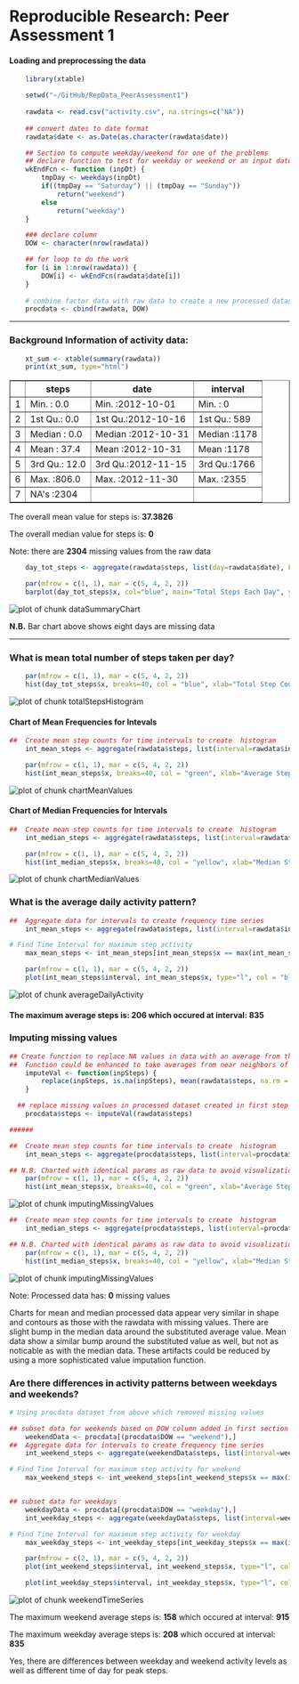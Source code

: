 Reproducible Research: Peer Assessment 1
=========================================

#### Loading and preprocessing the data

```r
    library(xtable)

    setwd("~/GitHub/RepData_PeerAssessment1")
    
    rawdata <- read.csv("activity.csv", na.strings=c("NA"))
    
    ## convert dates to date format
    rawdata$date <- as.Date(as.character(rawdata$date))

    ## Section to compute weekday/weekend for one of the problems
    ## declare function to test for weekday or weekend or an input date
    wkEndFcn <- function (inpDt) {
        tmpDay <- weekdays(inpDt) 
        if((tmpDay == "Saturday") || (tmpDay == "Sunday")) 
            return("weekend")
        else
            return("weekday")     
    }

    ### declare column
    DOW <- character(nrow(rawdata))

    ## for loop to do the work
    for (i in 1:nrow(rawdata)) {
        DOW[i] <- wkEndFcn(rawdata$date[i])
    }
 
    # combine factor data with raw data to create a new processed dataset
    procdata <- cbind(rawdata, DOW)
```

_____________________________________________________________________


### Background Information of activity data:


```r
    xt_sum <- xtable(summary(rawdata))
    print(xt_sum, type="html")
```

<!-- html table generated in R 3.1.1 by xtable 1.7-3 package -->
<!-- Sun Aug 17 15:45:12 2014 -->
<TABLE border=1>
<TR> <TH>  </TH> <TH>     steps </TH> <TH>      date </TH> <TH>    interval </TH>  </TR>
  <TR> <TD align="right"> 1 </TD> <TD> Min.   :  0.0   </TD> <TD> Min.   :2012-10-01   </TD> <TD> Min.   :   0   </TD> </TR>
  <TR> <TD align="right"> 2 </TD> <TD> 1st Qu.:  0.0   </TD> <TD> 1st Qu.:2012-10-16   </TD> <TD> 1st Qu.: 589   </TD> </TR>
  <TR> <TD align="right"> 3 </TD> <TD> Median :  0.0   </TD> <TD> Median :2012-10-31   </TD> <TD> Median :1178   </TD> </TR>
  <TR> <TD align="right"> 4 </TD> <TD> Mean   : 37.4   </TD> <TD> Mean   :2012-10-31   </TD> <TD> Mean   :1178   </TD> </TR>
  <TR> <TD align="right"> 5 </TD> <TD> 3rd Qu.: 12.0   </TD> <TD> 3rd Qu.:2012-11-15   </TD> <TD> 3rd Qu.:1766   </TD> </TR>
  <TR> <TD align="right"> 6 </TD> <TD> Max.   :806.0   </TD> <TD> Max.   :2012-11-30   </TD> <TD> Max.   :2355   </TD> </TR>
  <TR> <TD align="right"> 7 </TD> <TD> NA's   :2304   </TD> <TD>  </TD> <TD>  </TD> </TR>
   </TABLE>


The overall mean value for steps is: **37.3826**

The overall median value for steps is: **0**

Note: there are **2304** missing values from the raw data



```r
    day_tot_steps <- aggregate(rawdata$steps, list(day=rawdata$date), FUN=sum, na.rm=TRUE)

    par(mfrow = c(1, 1), mar = c(5, 4, 2, 2))
    barplot(day_tot_steps$x, col="blue", main="Total Steps Each Day", ylab="Step Count", xlab="Days" )
```

![plot of chunk dataSummaryChart](figure/dataSummaryChart.png) 

**N.B.** Bar chart above shows eight days are missing data

_____________________________________________________________________


### What is mean total number of steps taken per day?

```r
    par(mfrow = c(1, 1), mar = c(5, 4, 2, 2))
    hist(day_tot_steps$x, breaks=40, col = "blue", xlab="Total Step Counts", ylab="Step Frequencies", main="Histogram of Total Steps for Intervals")  
```

![plot of chunk totalStepsHistogram](figure/totalStepsHistogram.png) 


####           Chart of Mean Frequencies for Intevals

```r
##  Create mean step counts for time intervals to create  histogram
    int_mean_steps <- aggregate(rawdata$steps, list(interval=rawdata$interval), FUN=mean, na.rm=TRUE)

    par(mfrow = c(1, 1), mar = c(5, 4, 2, 2))
    hist(int_mean_steps$x, breaks=40, col = "green", xlab="Average Step Counts", ylab="Step Frequencies", main="Histogram of Mean Steps for Intervals")  
```

![plot of chunk chartMeanValues](figure/chartMeanValues.png) 


####          Chart of Median Frequencies for Intervals

```r
##  Create mean step counts for time intervals to create  histogram
    int_median_steps <- aggregate(rawdata$steps, list(interval=rawdata$interval), FUN=median, na.rm=TRUE)

    par(mfrow = c(1, 1), mar = c(5, 4, 2, 2))
    hist(int_median_steps$x, breaks=40, col = "yellow", xlab="Median Step Counts", ylab="Step Frequencies", main="Histogram of Median Steps")  
```

![plot of chunk chartMedianValues](figure/chartMedianValues.png) 


### What is the average daily activity pattern?

```r
##  Aggregate data for intervals to create frequency time series
    int_mean_steps <- aggregate(rawdata$steps, list(interval=rawdata$interval), FUN=mean, na.rm=TRUE)

# Find Time Interval for maximum step activity
    max_mean_steps <- int_mean_steps[int_mean_steps$x == max(int_mean_steps$x),]

    par(mfrow = c(1, 1), mar = c(5, 4, 2, 2))
    plot(int_mean_steps$interval, int_mean_steps$x, type="l", col = "blue", xlab="Time Intervals", ylab="Average Steps Taken", main="Time Series of Avg. Steps at Each Time Interval")  
```

![plot of chunk averageDailyActivity](figure/averageDailyActivity.png) 

#### The maximum average steps is: **206** which occured at interval:  **835**

### Imputing missing values

```r
## Create function to replace NA values in data with an average from the rawdata
##  Function could be enhanced to take averages from near neighbors of the missing values and factor in time of day and day of week
    imputeVal <- function(inpSteps) {
        replace(inpSteps, is.na(inpSteps), mean(rawdata$steps, na.rm = TRUE))
    }

  ## replace missing values in processed dataset created in first step
    procdata$steps <- imputeVal(rawdata$steps)

######

##  Create mean step counts for time intervals to create  histogram
    int_mean_steps <- aggregate(procdata$steps, list(interval=procdata$interval), FUN=mean, na.rm=TRUE)

## N.B. Charted with identical params as raw data to avoid visualization difference
    par(mfrow = c(1, 1), mar = c(5, 4, 2, 2))
    hist(int_mean_steps$x, breaks=40, col = "green", xlab="Average Step Counts", ylab="Step Frequencies", main="Histogram of Processed Mean Steps for Intervals")  
```

![plot of chunk imputingMissingValues](figure/imputingMissingValues1.png) 

```r
##  Create mean step counts for time intervals to create  histogram
    int_median_steps <- aggregate(procdata$steps, list(interval=procdata$interval), FUN=median, na.rm=TRUE)

## N.B. Charted with identical params as raw data to avoid visualization difference
    par(mfrow = c(1, 1), mar = c(5, 4, 2, 2))
    hist(int_median_steps$x, breaks=40, col = "yellow", xlab="Median Step Counts", ylab="Step Frequencies", main="Histogram of Processed Median Steps")  
```

![plot of chunk imputingMissingValues](figure/imputingMissingValues2.png) 

Note: Processed data has:  **0** missing values 

Charts for mean and median processed data appear very similar in shape and contours as those with the rawdata with missing values.  There are slight bump in the median data around the substituted average value. Mean data show a similar bump around the substituted value as well, but not as noticable as with the median data. These artifacts could be reduced by using a more sophisticated value imputation function.  


### Are there differences in activity patterns between weekdays and weekends?

```r
# Using procdata dataset from above which removed missing values

## subset data for weekends based on DOW column added in first section
    weekendData <- procdata[(procdata$DOW == "weekend"),]
##  Aggregate data for intervals to create frequency time series
    int_weekend_steps <- aggregate(weekendData$steps, list(interval=weekendData$interval), FUN=mean)

# Find Time Interval for maximum step activity for weekend
    max_weekend_steps <- int_weekend_steps[int_weekend_steps$x == max(int_weekend_steps$x),]


## subset data for weekdays
    weekdayData <- procdata[(procdata$DOW == "weekday"),]
    int_weekday_steps <- aggregate(weekdayData$steps, list(interval=weekdayData$interval), FUN=mean)

# Find Time Interval for maximum step activity for weekday
    max_weekday_steps <- int_weekday_steps[int_weekday_steps$x == max(int_weekday_steps$x),]

    par(mfrow = c(2, 1), mar = c(5, 4, 2, 2))
    plot(int_weekend_steps$interval, int_weekend_steps$x, type="l", col = "cyan", xlab="Time Intervals", ylab="Average Steps Taken", main="Time Series of Weekend Avg. Steps")  

    plot(int_weekday_steps$interval, int_weekday_steps$x, type="l", col = "purple", xlab="Time Intervals", ylab="Average Steps Taken", main="Time Series of Weekday Avg. Steps")  
```

![plot of chunk weekendTimeSeries](figure/weekendTimeSeries.png) 

The maximum weekend average steps is: **158** which occured at interval:  **915**

The maximum weekday average steps is: **208** which occured at interval:  **835**

Yes, there are differences between weekday and weekend activity levels as well as different time of day for peak steps.
